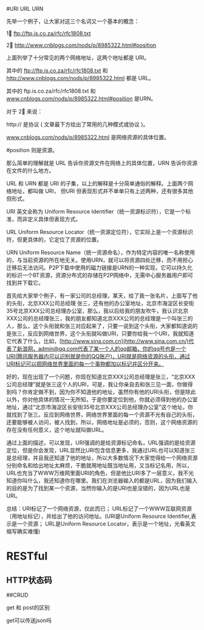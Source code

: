 #URI  URL URN

先举一个例子，让大家对这三个名词又一个基本的概念：

1⃣️ ftp://ftp.is.co.za/rfc/rfc1808.txt

2⃣️ http://www.cnblogs.com/nods/p/8985322.html#position

上面列举了十分常见的两个网络地址，这两个地址都是 URI。

其中的 ftp://ftp.is.co.za/rfc/rfc1808.txt 和 http://www.cnblogs.com/nods/p/8985322.html 都是 URL。

其中的 ftp.is.co.za/rfc/rfc1808.txt 和 www.cnblogs.com/nods/p/8985322.html#position 是URN。

对于 2⃣️ 来说：

http:// 是协议 ( 文章最下方给出了常用的几种模式或协议 )。

www.cnblogs.com/nods/p/8985322.html 是网络资源的具体位置。

\#position 则是资源。

那么简单的理解就是 URL 告诉你资源文件在网络上的具体位置，URN 告诉你资源在文件的什么地方。

URL 和 URN 都是 URI 的子集，以上的解释是十分简单通俗的解释。上面两个网络地址，都叫做 URI， 但URI 但表现形式并不单单只有上述两种，还有很多其他但形式。

URI 英文全称为 Uniform Resource Identifier（统一资源标识符），它是一个标准，而非定义具体但表现方式。

URL Uniform Resource Locator（统一资源定位符），它实际上是一个资源标识符，但更具体的，它定位了资源的位置。

URN Uniform Resource Name（统一资源命名），作为特定内容的唯一名称使用的，与当前资源的所在地无关。使用URN，就可以将资源四处迁移，而不用担心迁移后无法访问。P2P下载中使用的磁力链接是URN的一种实现，它可以持久化的标识一个BT资源，资源分布式的存储在P2P网络中，无需中心服务器用户即可找到并下载它。



首先给大家举个例子，有一家公司的总经理，某天，给了我一张名片，上面写了他的头衔，北京XXX公司总经理 张三，还有他的办公室地址，北京市海淀区长安街35号北京XXX公司总经理办公室，那么，我以后给我的朋友吹牛，我认识北京XXX公司的总经理张三，我的朋友都知道北京XXX公司的总经理是一个叫张三的人，那么，这个头衔就和张三对应起来了，只要一说到这个头衔，大家都知道说的是张三，反应到网络世界，这个头衔就叫做URI，只要你给我一个URI，我就知道它代表了什么，比如，[http://www.sina.com.cn](http://www.sina.com.cn/)代表了新浪网，admin@qq.com代表了某一个人的qq邮箱，你的qq号也是一个URI(腾讯服务器内可以识别就是你的QQ账户)，URI就是网络资源的头衔，通过URI标记可以把网络世界里面的每一个事物都加以标记并区分开来。

  好的，现在出现了一个问题，你现在知道北京XXX公司总经理是张三，“北京XXX公司总经理”就是张三这个人的URI，可是，我让你亲自去和张三见一面，你做得到吗？你肯定做不到，因为你不知道他的地址，虽然你有他的URI头衔，但是除此以外，你对他具体的情况一无所知，于是你要定位到他，你就必须得到他的办公室地址，通过“北京市海淀区长安街35号北京XXX公司总经理办公室”这个地址，你就找到了张三。反应到网络世界，网络世界里面的每一个资源不光有自己的头衔，还要能够被人访问，被人找到，所以，网络地址是必须的，否则，这个网络资源的存在没有任何意义，这个地址就叫做URL。

  通过上面的描述，可以发现，URI强调的是给资源标记命名，URL强调的是给资源定位，但是你会发现，URL显然比URI包含信息更多，我通过URL也可以知道张三是总经理，并且我还知道了他的地址，所以大多数情况下大家觉得给一个网络资源分别命名和给出地址太麻烦，干脆就用地址既当地址用，又当标记名用，所以，URL也充当了WWW万维网里面URI的角色，但是他比URI多了一层意义，我不光知道你叫什么，我还知道你在哪里。我们在浏览器输入的都是URL，因为我们输入的目的是为了找到某一个资源，当然你输入的是URI也是没错的，因为URL也是URI。

  总结：URI标记了一个网络资源，仅此而已； URL标记了一个WWW互联网资源（用地址标记），并给出了他的访问地址。(URI是Uniform Resource Identifier,表示是一个资源； URL是Uniform Resource Locator，表示是一个地址，光看英文缩写确实难懂)



# RESTful

## HTTP状态码

##CRUD

get 和 post的区别

get可以传送json吗